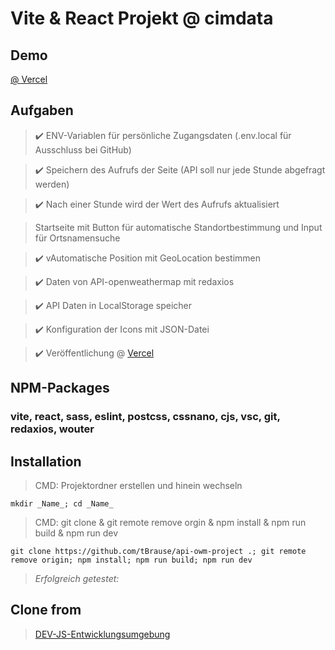 # Vite & React Projekt @ cimdata

## Demo

[@ Vercel](https://api-project-final-g7mp.vercel.app/)

## Aufgaben

> :heavy_check_mark: ENV-Variablen für persönliche Zugangsdaten (.env.local für Ausschluss bei GitHub)

> :heavy_check_mark: Speichern des Aufrufs der Seite (API soll nur jede Stunde abgefragt werden)

> :heavy_check_mark: Nach einer Stunde wird der Wert des Aufrufs aktualisiert

> Startseite mit Button für automatische Standortbestimmung und Input für Ortsnamensuche

> :heavy_check_mark: vAutomatische Position mit GeoLocation bestimmen

> :heavy_check_mark: Daten von API-openweathermap mit redaxios

> :heavy_check_mark: API Daten in LocalStorage speicher

> :heavy_check_mark: Konfiguration der Icons mit JSON-Datei

> :heavy_check_mark: Veröffentlichung @ [Vercel](https://api-project-final-g7mp.vercel.app/)

## NPM-Packages

### vite, react, sass, eslint, postcss, cssnano, cjs, vsc, git, redaxios, wouter

## Installation

> CMD: Projektordner erstellen und hinein wechseln

    mkdir _Name_; cd _Name_

> CMD: git clone & git remote remove orgin & npm install & npm run build & npm run dev

    git clone https://github.com/tBrause/api-owm-project .; git remote remove origin; npm install; npm run build; npm run dev

> _Erfolgreich getestet:_

## Clone from

> [DEV-JS-Entwicklungsumgebung](https://github.com/tBrause/npm-vite-react-sass)
